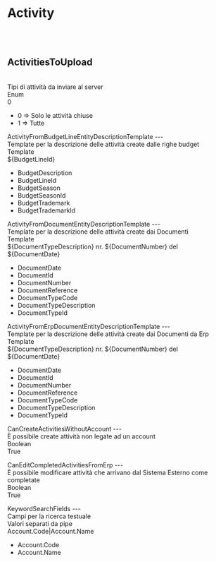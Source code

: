 # Activity

<br><br> 

ActivitiesToUpload 
---
<br> Tipi di attività da inviare al server <br> 
Enum <br> 
0 <br>
<ul> 
<li>0 => Solo le attività chiuse</li>
<li>1 => Tutte</li>
</ul>
ActivityFromBudgetLineEntityDescriptionTemplate 
---
<br> Template per la descrizione delle attività create dalle righe budget <br> 
Template <br> 
${BudgetLineId} <br>
<ul> 
<li>BudgetDescription</li>
<li>BudgetLineId</li>
<li>BudgetSeason</li>
<li>BudgetSeasonId</li>
<li>BudgetTrademark</li>
<li>BudgetTrademarkId</li>
</ul>
ActivityFromDocumentEntityDescriptionTemplate 
---
<br> Template per la descrizione delle attività create dai Documenti <br> 
Template <br> 
${DocumentTypeDescription} nr. ${DocumentNumber} del ${DocumentDate} <br>
<ul> 
<li>DocumentDate</li>
<li>DocumentId</li>
<li>DocumentNumber</li>
<li>DocumentReference</li>
<li>DocumentTypeCode</li>
<li>DocumentTypeDescription</li>
<li>DocumentTypeId</li>
</ul>
ActivityFromErpDocumentEntityDescriptionTemplate 
---
<br> Template per la descrizione delle attività create dai Documenti da Erp <br> 
Template <br> 
${DocumentTypeDescription} nr. ${DocumentNumber} del ${DocumentDate} <br>
<ul> 
<li>DocumentDate</li>
<li>DocumentId</li>
<li>DocumentNumber</li>
<li>DocumentReference</li>
<li>DocumentTypeCode</li>
<li>DocumentTypeDescription</li>
<li>DocumentTypeId</li>
</ul>
CanCreateActivitiesWithoutAccount 
---
<br> È possibile create attività non legate ad un account <br> 
Boolean <br> 
True <br>
<ul> 
</ul>
CanEditCompletedActivitiesFromErp 
---
<br> È possibile modificare attività che arrivano dal Sistema Esterno come completate <br> 
Boolean <br> 
True <br>
<ul> 
</ul>
KeywordSearchFields 
---
<br> Campi per la ricerca testuale <br> 
Valori separati da pipe <br> 
Account.Code&#124;Account.Name <br>
<ul> 
<li>Account.Code</li>
<li>Account.Name</li>
</ul>

